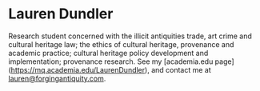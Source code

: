 # Lauren Dundler

Research student concerned with the illicit antiquities trade, art crime and cultural heritage law; the ethics of cultural heritage, provenance and academic practice; cultural heritage policy development and implementation; provenance research.
See my [academia.edu page] (https://mq.academia.edu/LaurenDundler), and contact me at [lauren@forgingantiquity.com](mailto:lauren@forgingantiquity.com).
